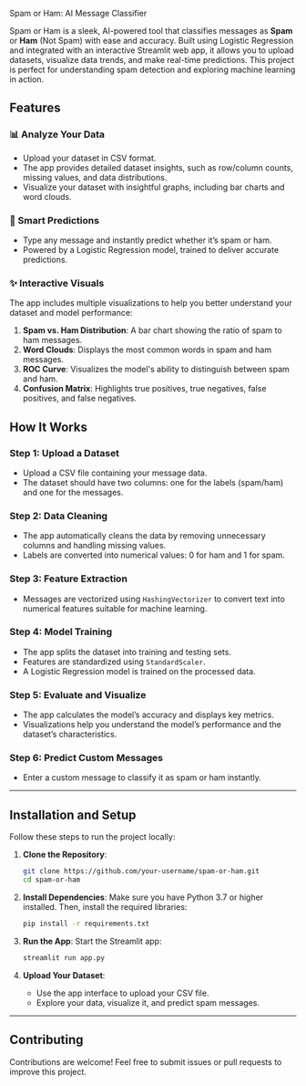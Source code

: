 Spam or Ham: AI Message Classifier

Spam or Ham is a sleek, AI-powered tool that classifies messages as **Spam** or **Ham** (Not Spam) with ease and accuracy. Built using Logistic Regression and integrated with an interactive Streamlit web app, it allows you to upload datasets, visualize data trends, and make real-time predictions. This project is perfect for understanding spam detection and exploring machine learning in action.

## Features

### 📊 Analyze Your Data
- Upload your dataset in CSV format.
- The app provides detailed dataset insights, such as row/column counts, missing values, and data distributions.
- Visualize your dataset with insightful graphs, including bar charts and word clouds.

### 🤖 Smart Predictions
- Type any message and instantly predict whether it’s spam or ham.
- Powered by a Logistic Regression model, trained to deliver accurate predictions.

### ✨ Interactive Visuals
The app includes multiple visualizations to help you better understand your dataset and model performance:
1. **Spam vs. Ham Distribution**: A bar chart showing the ratio of spam to ham messages.
2. **Word Clouds**: Displays the most common words in spam and ham messages.
3. **ROC Curve**: Visualizes the model's ability to distinguish between spam and ham.
4. **Confusion Matrix**: Highlights true positives, true negatives, false positives, and false negatives.


## How It Works

### Step 1: Upload a Dataset
- Upload a CSV file containing your message data.
- The dataset should have two columns: one for the labels (spam/ham) and one for the messages.

### Step 2: Data Cleaning
- The app automatically cleans the data by removing unnecessary columns and handling missing values.
- Labels are converted into numerical values: 0 for ham and 1 for spam.

### Step 3: Feature Extraction
- Messages are vectorized using `HashingVectorizer` to convert text into numerical features suitable for machine learning.

### Step 4: Model Training
- The app splits the dataset into training and testing sets.
- Features are standardized using `StandardScaler`.
- A Logistic Regression model is trained on the processed data.

### Step 5: Evaluate and Visualize
- The app calculates the model’s accuracy and displays key metrics.
- Visualizations help you understand the model’s performance and the dataset’s characteristics.

### Step 6: Predict Custom Messages
- Enter a custom message to classify it as spam or ham instantly.

---

## Installation and Setup

Follow these steps to run the project locally:

1. **Clone the Repository**:
   ```bash
   git clone https://github.com/your-username/spam-or-ham.git
   cd spam-or-ham
   ```

2. **Install Dependencies**:
   Make sure you have Python 3.7 or higher installed. Then, install the required libraries:
   ```bash
   pip install -r requirements.txt
   ```

3. **Run the App**:
   Start the Streamlit app:
   ```bash
   streamlit run app.py
   ```

4. **Upload Your Dataset**:
   - Use the app interface to upload your CSV file.
   - Explore your data, visualize it, and predict spam messages.

---

## Contributing
Contributions are welcome! Feel free to submit issues or pull requests to improve this project.
